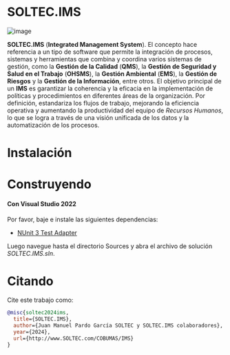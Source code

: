 # SOLTEC.IMS

![image](https://img.shields.io/badge/license-LGPL-3.svg)

**SOLTEC.IMS** (**Integrated Management System**). El concepto hace referencia a un tipo de software que permite la
integración de procesos, sistemas y herramientas que combina y coordina varios sistemas de gestión, como la 
**Gestión de la Calidad** (**QMS**), la **Gestión de Seguridad y Salud en el Trabajo** (**OHSMS**), la 
**Gestión Ambiental** (**EMS**), la **Gestión de Riesgos** y la **Gestión de la Información**, entre otros.
El objetivo principal de un **IMS** es garantizar la coherencia y la eficacia en la implementación de políticas y 
procedimientos en diferentes áreas de la organización. 
Por definición, estandariza los flujos de trabajo, mejorando la eficiencia operativa y aumentando la productividad del 
equipo de *Recursos Humanos*, lo que se logra a través de una visión unificada de los datos y la automatización de 
los procesos.

# Instalación



# Construyendo



#### Con Visual Studio 2022

Por favor, baje e instale las siguientes dependencias:

- [NUnit 3 Test Adapter](https://marketplace.visualstudio.com/items?itemName=NUnitDevelopers.NUnit3TestAdapter)

Luego navegue hasta el directorio Sources y abra el archivo de solución *SOLTEC.IMS.sln*.

# Citando

Cite este trabajo como:

```bibtex
@misc{soltec2024ims,
  title={SOLTEC.IMS},
  author={Juan Manuel Pardo García SOLTEC y SOLTEC.IMS colaboradores},
  year={2024},
  url={http://www.SOLTEC.com/COBUMAS/IMS}
}
```

